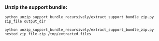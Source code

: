 ### Unzip the support bundle:
```commandline
python unzip_support_bundle_recursively/extract_support_bundle_zip.py zip_file output_dir

python unzip_support_bundle_recursively/extract_support_bundle_zip.py nested_zip_file.zip /tmp/extracted_files
```

